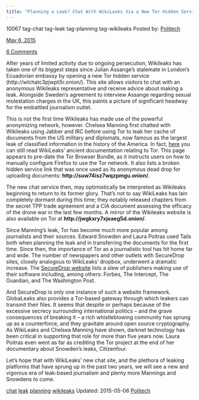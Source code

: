 ```yaml
---
title: "Planning a Leak? Chat With WikiLeaks Via a New Tor Hidden Service"
---
```


10067  tag-chat tag-leak tag-planning  tag-wikileaks
Posted by: <a href="/author/politech/" title="">Politech 

<span>May 6, 2015</span>


<span><a href="/2015/05/06/planning-a-leak-chat-with-wikileaks-via-a-new-tor-hidden-service/#comments">6 Comments</a></span>
</p>

<p>After years of limited activity due to ongoing persecution, Wikileaks has taken one of its biggest steps since Julian Assange&#8217;s stalemate in London&#8217;s Ecuadorian embassy by opening a new Tor hidden service (http://wlchatc3pjwpli5r.onion/). This site allows visitors to chat with an anonymous Wikileaks representative and receive advice about making a leak. Alongside Sweden&#8217;s agreement to interview Assange regarding sexual molestation charges in the UK, this paints a picture of significant headway for the embattled journalism outlet.</p>
<p>This is not the first time Wikileaks has made use of the powerful anonymizing network, however. Chelsea Manning first chatted with Wikileaks using Jabber and IRC before using Tor to leak her cache of documents from the US military and diplomats, now famous as the largest leak of classified information in the history of the America. In fact, <a href="https://www.wikileaks.org/wiki/WikiLeaks:Tor">here</a> you can still read WikiLeaks&#8217; ancient documentation relating to Tor. This page appears to pre-date the Tor Browser Bundle, as it instructs users on how to manually configure Firefox to use the Tor network. It also lists a broken hidden service link that was once used as its anonymous dead drop for uploading documents: <strong>http://suw74isz7wqzpmgu.onion/</strong>.</p>
<p>The new chat service then, may optimistically be interpreted as Wikileaks beginning to return to its former glory. That&#8217;s not to say WikiLeaks has lain completely dormant during this time; they notably released chapters from the secret TPP trade agreement and a CIA document assessing the efficacy of the drone war in the last few months. A mirror of the Wikileaks website is also available on Tor at <strong>http://jwgkxry7xjeaeg5d.onion/</strong>.</p>
<p>Since Manning&#8217;s leak, Tor has become much more popular among journalists and their sources. Edward Snowden and Laura Poitras used Tails both when planning the leak and in transferring the documents for the first time. Since then, the importance of Tor as a journalistic tool has hit home far and wide. The number of newspapers and other outlets with SecureDrop sites, closely analogous to WikiLeaks&#8217; dropbox, underwent a dramatic increase. The <a href="https://securedrop.org/">SecureDrop website</a> lists a slew of publishers making use of their software including, among others: Forbes, The Intercept, The Guardian, and The Washington Post.</p>
<p>And SecureDrop is only one instance of such a website framework. GlobaLeaks also provides a Tor-based gateway through which leakers can transmit their files. It seems that despite or perhaps because of the excessive secrecy surrounding international politics – and the grave consequences of breaking it – a rich whistleblowing community has sprung up as a counterforce, and they gravitate around open source cryptography. As WikiLeaks and Chelsea Manning have shown, darknet technology has been critical in supporting that role for more than five years now. Laura Poitras even went as far as crediting the Tor project at the end of her documentary about Snowden&#8217;s leaks, Citizenfour.</p>
<p>Let&#8217;s hope that with WikiLeaks&#8217; new chat site, and the plethora of leaking platforms that have sprung up in the past two years, we will see a new and vigorous era of leak-based journalism and plenty more Mannings and Snowdens to come.</p>
</div>
<a href="/tag/chat/" rel="tag">chat</a>  <a href="/tag/leak/" rel="tag">leak</a> <a href="/tag/planning/" rel="tag">planning</a>  <a href="/tag/wikileaks/" rel="tag">wikileaks</a></span> 
Updated: 2015-05-06
<a href="/author/politech/" title="Posts by Politech" rel="author">Politech</a></strong></div>
    
